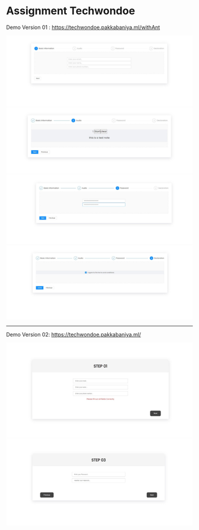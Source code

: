 # Assignment Techwondoe

Demo Version 01 : https://techwondoe.pakkabaniya.ml/withAnt

![image](./page01.jpg)
![image](./page02.jpg)
![image](./page03.jpg)
![image](./page04.jpg)

---

Demo Version 02: https://techwondoe.pakkabaniya.ml/

![image](./techwondoe.jpg)
![image](./pass.jpg)
